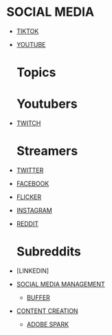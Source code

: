 # SOCIAL MEDIA

- [TIKTOK]()
- [YOUTUBE]()

    # Topics
    # Youtubers

- [TWITCH]()

    # Streamers

- [TWITTER]()
- [FACEBOOK]()
- [FLICKER]()
- [INSTAGRAM]()
- [REDDIT]()

    # Subreddits

- [LINKEDIN]

- [SOCIAL MEDIA MANAGEMENT]()

    - [BUFFER]()

- [CONTENT CREATION]()

    - [ADOBE SPARK]()
